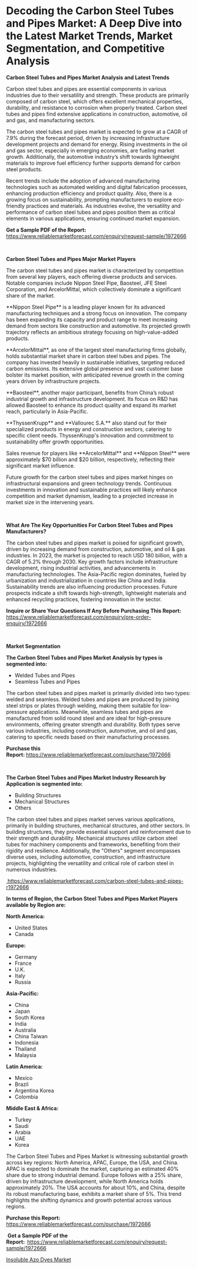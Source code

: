 <p><h1>Decoding the Carbon Steel Tubes and Pipes Market: A Deep Dive into the Latest Market Trends, Market Segmentation, and Competitive Analysis</h1></p><p><strong>Carbon Steel Tubes and Pipes Market Analysis and Latest Trends</strong></p>
<p><p>Carbon steel tubes and pipes are essential components in various industries due to their versatility and strength. These products are primarily composed of carbon steel, which offers excellent mechanical properties, durability, and resistance to corrosion when properly treated. Carbon steel tubes and pipes find extensive applications in construction, automotive, oil and gas, and manufacturing sectors.</p><p>The carbon steel tubes and pipes market is expected to grow at a CAGR of 7.9% during the forecast period, driven by increasing infrastructure development projects and demand for energy. Rising investments in the oil and gas sector, especially in emerging economies, are fueling market growth. Additionally, the automotive industry’s shift towards lightweight materials to improve fuel efficiency further supports demand for carbon steel products. </p><p>Recent trends include the adoption of advanced manufacturing technologies such as automated welding and digital fabrication processes, enhancing production efficiency and product quality. Also, there is a growing focus on sustainability, prompting manufacturers to explore eco-friendly practices and materials. As industries evolve, the versatility and performance of carbon steel tubes and pipes position them as critical elements in various applications, ensuring continued market expansion.</p></p>
<p><strong>Get a Sample PDF of the Report:&nbsp;</strong> <a href="https://www.reliablemarketforecast.com/enquiry/request-sample/1972666?utm_campaign=1929&utm_medium=2&utm_source=Github&utm_content=ia&utm_term=04022025&utm_id=carbon-steel-tubes-and-pipes">https://www.reliablemarketforecast.com/enquiry/request-sample/1972666</a></p>
<p>&nbsp;</p>
<p><strong>Carbon Steel Tubes and Pipes Major Market Players</strong></p>
<p><p>The carbon steel tubes and pipes market is characterized by competition from several key players, each offering diverse products and services. Notable companies include Nippon Steel Pipe, Baosteel, JFE Steel Corporation, and ArcelorMittal, which collectively dominate a significant share of the market.</p><p>**Nippon Steel Pipe** is a leading player known for its advanced manufacturing techniques and a strong focus on innovation. The company has been expanding its capacity and product range to meet increasing demand from sectors like construction and automotive. Its projected growth trajectory reflects an ambitious strategy focusing on high-value-added products.</p><p>**ArcelorMittal**, as one of the largest steel manufacturing firms globally, holds substantial market share in carbon steel tubes and pipes. The company has invested heavily in sustainable initiatives, targeting reduced carbon emissions. Its extensive global presence and vast customer base bolster its market position, with anticipated revenue growth in the coming years driven by infrastructure projects.</p><p>**Baosteel**, another major participant, benefits from China’s robust industrial growth and infrastructure development. Its focus on R&D has allowed Baosteel to enhance its product quality and expand its market reach, particularly in Asia-Pacific.</p><p>**ThyssenKrupp** and **Vallourec S.A.** also stand out for their specialized products in energy and construction sectors, catering to specific client needs. ThyssenKrupp's innovation and commitment to sustainability offer growth opportunities.</p><p>Sales revenue for players like **ArcelorMittal** and **Nippon Steel** were approximately $70 billion and $20 billion, respectively, reflecting their significant market influence.</p><p>Future growth for the carbon steel tubes and pipes market hinges on infrastructural expansions and green technology trends. Continuous investments in innovation and sustainable practices will likely enhance competition and market dynamism, leading to a projected increase in market size in the intervening years.</p></p>
<p>&nbsp;</p>
<p><strong>What Are The Key Opportunities For Carbon Steel Tubes and Pipes Manufacturers?</strong></p>
<p><p>The carbon steel tubes and pipes market is poised for significant growth, driven by increasing demand from construction, automotive, and oil & gas industries. In 2023, the market is projected to reach USD 180 billion, with a CAGR of 5.2% through 2030. Key growth factors include infrastructure development, rising industrial activities, and advancements in manufacturing technologies. The Asia-Pacific region dominates, fueled by urbanization and industrialization in countries like China and India. Sustainability trends are also influencing production processes. Future prospects indicate a shift towards high-strength, lightweight materials and enhanced recycling practices, fostering innovation in the sector.</p></p>
<p><strong>Inquire or Share Your Questions If Any Before Purchasing This Report:</strong> <a href="https://www.reliablemarketforecast.com/enquiry/pre-order-enquiry/1972666?utm_campaign=1929&utm_medium=2&utm_source=Github&utm_content=ia&utm_term=04022025&utm_id=carbon-steel-tubes-and-pipes">https://www.reliablemarketforecast.com/enquiry/pre-order-enquiry/1972666</a></p>
<p>&nbsp;</p>
<p><strong>Market Segmentation</strong></p>
<p><strong>The Carbon Steel Tubes and Pipes Market Analysis by types is segmented into:</strong></p>
<p><ul><li>Welded Tubes and Pipes</li><li>Seamless Tubes and Pipes</li></ul></p>
<p><p>The carbon steel tubes and pipes market is primarily divided into two types: welded and seamless. Welded tubes and pipes are produced by joining steel strips or plates through welding, making them suitable for low-pressure applications. Meanwhile, seamless tubes and pipes are manufactured from solid round steel and are ideal for high-pressure environments, offering greater strength and durability. Both types serve various industries, including construction, automotive, and oil and gas, catering to specific needs based on their manufacturing processes.</p></p>
<p><strong>Purchase this Report:&nbsp;</strong><a href="https://www.reliablemarketforecast.com/purchase/1972666?utm_campaign=1929&utm_medium=2&utm_source=Github&utm_content=ia&utm_term=04022025&utm_id=carbon-steel-tubes-and-pipes">https://www.reliablemarketforecast.com/purchase/1972666</a></p>
<p>&nbsp;</p>
<p><strong>The Carbon Steel Tubes and Pipes Market Industry Research by Application is segmented into:</strong></p>
<p><ul><li>Building Structures</li><li>Mechanical Structures</li><li>Others</li></ul></p>
<p><p>The carbon steel tubes and pipes market serves various applications, primarily in building structures, mechanical structures, and other sectors. In building structures, they provide essential support and reinforcement due to their strength and durability. Mechanical structures utilize carbon steel tubes for machinery components and frameworks, benefiting from their rigidity and resilience. Additionally, the "Others" segment encompasses diverse uses, including automotive, construction, and infrastructure projects, highlighting the versatility and critical role of carbon steel in numerous industries.</p></p>
<p><a href="https://www.reliablemarketforecast.com/carbon-steel-tubes-and-pipes-r1972666?utm_campaign=1929&utm_medium=2&utm_source=Github&utm_content=ia&utm_term=04022025&utm_id=carbon-steel-tubes-and-pipes">&nbsp;https://www.reliablemarketforecast.com/carbon-steel-tubes-and-pipes-r1972666</a></p>
<p><strong>In terms of Region, the Carbon Steel Tubes and Pipes Market Players available by Region are:</strong></p>
<p>
    <p> <strong> North America: </strong>
        <ul>
            <li>United States</li>
            <li>Canada</li>
        </ul>
        </p> 
    <p> <strong> Europe: </strong>
        <ul>
            <li>Germany</li>
            <li>France</li>
            <li>U.K.</li>
            <li>Italy</li>
            <li>Russia</li>
        </ul>
        </p> 
    <p> <strong> Asia-Pacific: </strong>
        <ul>
            <li>China</li>
            <li>Japan</li>
            <li>South Korea</li>
            <li>India</li>
            <li>Australia</li>
            <li>China Taiwan</li>
            <li>Indonesia</li>
            <li>Thailand</li>
            <li>Malaysia</li>
        </ul>
        </p> 
    <p> <strong> Latin America: </strong>
        <ul>
            <li>Mexico</li>
            <li>Brazil</li>
            <li>Argentina Korea</li>
            <li>Colombia</li>
        </ul>
        </p> 
    <p> <strong> Middle East & Africa: </strong>
        <ul>
            <li>Turkey</li>
            <li>Saudi</li>
            <li>Arabia</li>
            <li>UAE</li>
            <li>Korea</li>
        </ul>
    </p>
    </p>
<p><p>The Carbon Steel Tubes and Pipes Market is witnessing substantial growth across key regions: North America, APAC, Europe, the USA, and China. APAC is expected to dominate the market, capturing an estimated 40% share due to strong industrial demand. Europe follows with a 25% share, driven by infrastructure development, while North America holds approximately 20%. The USA accounts for about 10%, and China, despite its robust manufacturing base, exhibits a market share of 5%. This trend highlights the shifting dynamics and growth potential across various regions.</p></p>
<p><strong>Purchase this Report: </strong><a href="https://www.reliablemarketforecast.com/purchase/1972666?utm_campaign=1929&utm_medium=2&utm_source=Github&utm_content=ia&utm_term=04022025&utm_id=carbon-steel-tubes-and-pipes">https://www.reliablemarketforecast.com/purchase/1972666</a></p>
<p>&nbsp;<strong>Get a Sample PDF of the Report:&nbsp;&nbsp;</strong><a href="https://www.reliablemarketforecast.com/enquiry/request-sample/1972666?utm_campaign=1929&utm_medium=2&utm_source=Github&utm_content=ia&utm_term=04022025&utm_id=carbon-steel-tubes-and-pipes">https://www.reliablemarketforecast.com/enquiry/request-sample/1972666</a></p>
<p><strong></strong></p>
<p><p><a href="https://github.com/dringals/Market-Research-Report-List-6/blob/main/insoluble-azo-dyes-market.md?utm_campaign=1929&utm_medium=2&utm_source=Github&utm_content=ia&utm_term=04022025&utm_id=carbon-steel-tubes-and-pipes">Insoluble Azo Dyes Market</a></p></p>